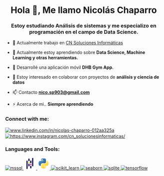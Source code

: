 <h1 align="center">Hola 👋, Me llamo Nicolás Chaparro</h1>
<h3 align="center">Estoy estudiando Análisis de sistemas y me especializo en programación en el campo de Data Science.</h3>

- 🔭 Actualmente trabajo en [CN Soluciones Informáticas](https://www.instagram.com/cn_solucionesinformaticas/)

- 🌱 Actualmente estoy aprendiendo sobre **Data Science, Machine Learning y otras herramientas.**

- 📱 Desarrollé una aplicación móvil **DHB Gym App.**

- 🤝 Estoy interesado en colaborar con proyectos de **análisis y ciencia de datos**

- 📫 Contacto **nico.sp903@gmail.com**

- ⚡ Acerca de mi.. **Siempre aprendiendo**

<h3 align="left">Connect with me:</h3>
<p align="left">
<a href="https://linkedin.com/in/www.linkedin.com/in/nicolas-chaparro-012aa325a/" target="blank"><img align="center" src="https://raw.githubusercontent.com/rahuldkjain/github-profile-readme-generator/master/src/images/icons/Social/linked-in-alt.svg" alt="www.linkedin.com/in/nicolas-chaparro-012aa325a" height="30" width="40" /></a>
<a href="https://instagram.com/https://www.instagram.com/cn_solucionesinformaticas/" target="blank"><img align="center" src="https://raw.githubusercontent.com/rahuldkjain/github-profile-readme-generator/master/src/images/icons/Social/instagram.svg" alt="https://www.instagram.com/cn_solucionesinformaticas/" height="30" width="40" /></a>
</p>

<h3 align="left">Languages and Tools:</h3>
<p align="left"> <a href="https://www.microsoft.com/en-us/sql-server" target="_blank" rel="noreferrer"> <img src="https://www.svgrepo.com/show/303229/microsoft-sql-server-logo.svg" alt="mssql" width="40" height="40"/> </a> <a href="https://pandas.pydata.org/" target="_blank" rel="noreferrer"> <img src="https://raw.githubusercontent.com/devicons/devicon/2ae2a900d2f041da66e950e4d48052658d850630/icons/pandas/pandas-original.svg" alt="pandas" width="40" height="40"/> </a> <a href="https://www.python.org" target="_blank" rel="noreferrer"> <img src="https://raw.githubusercontent.com/devicons/devicon/master/icons/python/python-original.svg" alt="python" width="40" height="40"/> </a> <a href="https://scikit-learn.org/" target="_blank" rel="noreferrer"> <img src="https://upload.wikimedia.org/wikipedia/commons/0/05/Scikit_learn_logo_small.svg" alt="scikit_learn" width="40" height="40"/> </a> <a href="https://seaborn.pydata.org/" target="_blank" rel="noreferrer"> <img src="https://seaborn.pydata.org/_images/logo-mark-lightbg.svg" alt="seaborn" width="40" height="40"/> </a> <a href="https://www.sqlite.org/" target="_blank" rel="noreferrer"> <img src="https://www.vectorlogo.zone/logos/sqlite/sqlite-icon.svg" alt="sqlite" width="40" height="40"/> </a> <a href="https://www.tensorflow.org" target="_blank" rel="noreferrer"> <img src="https://www.vectorlogo.zone/logos/tensorflow/tensorflow-icon.svg" alt="tensorflow" width="40" height="40"/> </a> </p>

